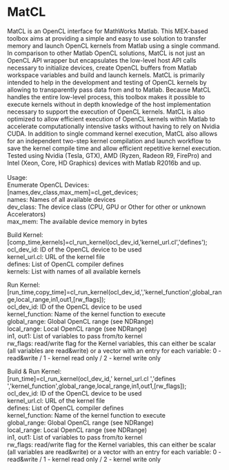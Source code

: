 # MatCL
MatCL is an OpenCL interface for MathWorks Matlab. This MEX-based toolbox aims at providing a simple and easy to use solution to transfer memory and launch OpenCL kernels from Matlab using a single command.
In comparison to other Matlab OpenCL solutions, MatCL is not just an OpenCL API wrapper but encapsulates the low-level host API calls necessary to initialize devices, create OpenCL buffers from Matlab workspace variables and build and launch kernels.
MatCL is primarily intended to help in the development and testing of OpenCL kernels by allowing to transparently pass data from and to Matlab. 
Because MatCL handles the entire low-level process, this toolbox makes it possible to execute kernels without in depth knowledge of the host implementation necessary to support the execution of OpenCL kernels.
MatCL is also optimized to allow efficient execution of OpenCL kernels within Matlab to accelerate computationally intensive tasks without having to rely on Nvidia CUDA. In addition to single command kernel execution, MatCL also allows for an independent two-step kernel compilation and launch workflow to save the kernel compile time and allow efficient repetitive kernel execution. 
<br>
Tested using Nvidia (Tesla, GTX), AMD (Ryzen, Radeon R9, FirePro) and Intel (Xeon, Core, HD Graphics) devices with Matlab R2016b and up.<br>
<br>
Usage:
<br>
Enumerate OpenCL Devices:<br/>
[names,dev_class,max_mem]=cl_get_devices;<br/>
names: Names of all available devices<br/>
dev_class: The device class (CPU, GPU or Other for other or unknown Accelerators)<br/>
max_mem: The available device memory in bytes<br/>


Build Kernel:<br/>
[comp_time,kernels]=cl_run_kernel(ocl_dev_id,'kernel_url.cl','defines');<br/>
ocl_dev_id: ID of the OpenCL device to be used<br/>
kernel_url.cl: URL of the kernel file<br/>
defines: List of OpenCL compiler defines<br/>
kernels: List with names of all available kernels<br/>

Run Kernel:<br/>
[run_time,copy_time]=cl_run_kernel(ocl_dev_id,','kernel_function',global_range,local_range,in1,out1,[rw_flags]);<br/>
ocl_dev_id: ID of the OpenCL device to be used<br/>
kernel_function: Name of the kernel function to execute<br/>
global_range: Global OpenCL range (see NDRange)<br/>
local_range: Local OpenCL range (see NDRange)<br/>
in1, out1: List of variables to pass from/to kernel<br/>
rw_flags: read/write flag for the Kernel variables, this can either be scalar (all variables are read&write) or a vector with an entry for each variable: 0 - read&write / 1 - kernel read only / 2 - kernel write only<br/>

Build & Run Kernel:<br/>
[run_time]=cl_run_kernel(ocl_dev_id,' kernel_url.cl ','defines ','kernel_function',global_range,local_range,in1,out1,[rw_flags]);<br/>
ocl_dev_id: ID of the OpenCL device to be used<br/>
kernel_url.cl: URL of the kernel file<br/>
defines: List of OpenCL compiler defines<br/>
kernel_function: Name of the kernel function to execute<br/>
global_range: Global OpenCL range (see NDRange)<br/>
local_range: Local OpenCL range (see NDRange)<br/>
in1, out1: List of variables to pass from/to kernel<br/>
rw_flags: read/write flag for the Kernel variables, this can either be scalar (all variables are read&write) or a vector with an entry for each variable: 0 - read&write / 1 - kernel read only / 2 - kernel write only<br/>

